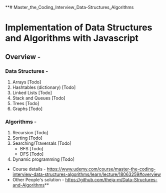 **# Master_the_Coding_Interview_Data-Structures_Algorithms

# Implementation of Data Structures and Algorithms with Javascript

## Overview -

### Data Structures -
1. Arrays [Todo]
2. Hashtables (dictionary) [Todo]
3. Linked Lists [Todo]
4. Stack and Queues [Todo]
5. Trees [Todo]
6. Graphs [Todo]

### Algorithms -
1. Recursion [Todo]
2. Sorting [Todo]
3. Searching/Traversals [Todo]
    - BFS [Todo]
    - DFS [Todo]
4. Dynamic programming [Todo] 



- Course details - https://www.udemy.com/course/master-the-coding-interview-data-structures-algorithms/learn/lecture/18063259#overview
- Other People's solution  - https://github.com/theja-m/Data-Structures-and-Algorithms** 
